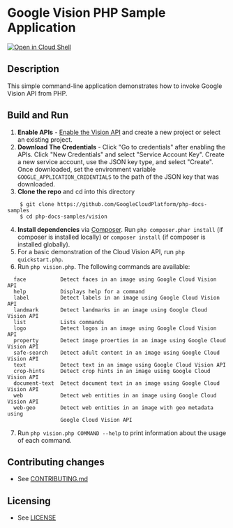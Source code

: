 # Google Vision PHP Sample Application

[![Open in Cloud Shell][shell_img]][shell_link]

[shell_img]: http://gstatic.com/cloudssh/images/open-btn.png
[shell_link]: https://console.cloud.google.com/cloudshell/open?git_repo=https://github.com/googlecloudplatform/php-docs-samples&page=editor&working_dir=vision

## Description

This simple command-line application demonstrates how to invoke Google
Vision API from PHP.

## Build and Run
1.  **Enable APIs** - [Enable the Vision API](https://console.cloud.google.com/flows/enableapi?apiid=vision.googleapis.com)
    and create a new project or select an existing project.
2.  **Download The Credentials** - Click "Go to credentials" after enabling the APIs. Click "New Credentials"
    and select "Service Account Key". Create a new service account, use the JSON key type, and
    select "Create". Once downloaded, set the environment variable `GOOGLE_APPLICATION_CREDENTIALS`
    to the path of the JSON key that was downloaded.
3.  **Clone the repo** and cd into this directory
```
    $ git clone https://github.com/GoogleCloudPlatform/php-docs-samples
    $ cd php-docs-samples/vision
```
4.  **Install dependencies** via [Composer](http://getcomposer.org/doc/00-intro.md).
    Run `php composer.phar install` (if composer is installed locally) or `composer install`
    (if composer is installed globally).
5.  For a basic demonstration of the Cloud Vision API, run `php quickstart.php`.
6.  Run `php vision.php`. The following commands are available:
```
  face           Detect faces in an image using Google Cloud Vision API
  help           Displays help for a command
  label          Detect labels in an image using Google Cloud Vision API
  landmark       Detect landmarks in an image using Google Cloud Vision API
  list           Lists commands
  logo           Detect logos in an image using Google Cloud Vision API
  property       Detect image proerties in an image using Google Cloud Vision API
  safe-search    Detect adult content in an image using Google Cloud Vision API
  text           Detect text in an image using Google Cloud Vision API
  crop-hints     Detect crop hints in an image using Google Cloud Vision API
  document-text  Detect document text in an image using Google Cloud Vision API
  web            Detect web entities in an image using Google Cloud Vision API
  web-geo        Detect web entities in an image with geo metadata using 
                 Google Cloud Vision API
```
7. Run `php vision.php COMMAND --help` to print information about the usage of each command.

## Contributing changes

* See [CONTRIBUTING.md](../../CONTRIBUTING.md)

## Licensing

* See [LICENSE](../../LICENSE)
